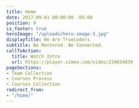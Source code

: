 ```yaml
---
title: Home
date: 2017-09-01 00:00:00 -05:00
position: 0
is_footer: true
heroImage: "/uploads/hero-image-3.jpg"
displayTitle: We Are TrueCoders
subtitle: Be Mentored. Be Connected.
callToAction:
  title: Watch Intro
  url: https://player.vimeo.com/video/234034039
pageSections:
- Team Collection
- Courses Process
- Courses Collection
redirect_from:
- "/home/"
---
```


